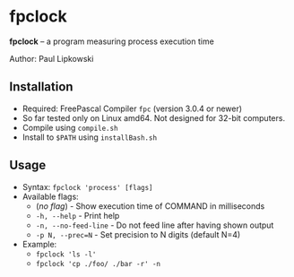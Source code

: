 # fpclock 

**fpclock** – a program measuring process execution time

Author: Paul Lipkowski

## Installation

- Required: FreePascal Compiler `fpc` (version 3.0.4 or newer)
- So far tested only on Linux amd64. Not designed for 32-bit computers.
- Compile using `compile.sh`
- Install to `$PATH` using `installBash.sh`

## Usage 
- Syntax: `fpclock 'process' [flags]`
- Available flags:
    *  (*no flag*) - Show execution time of COMMAND in milliseconds
    * `-h, --help` - Print help
    * `-n, --no-feed-line` - Do not feed line after having shown output
    * `-p N, --prec=N` - Set precision to N digits (default N=4)
- Example: 
    * `fpclock 'ls -l'`
    * `fpclock 'cp ./foo/ ./bar -r' -n`
